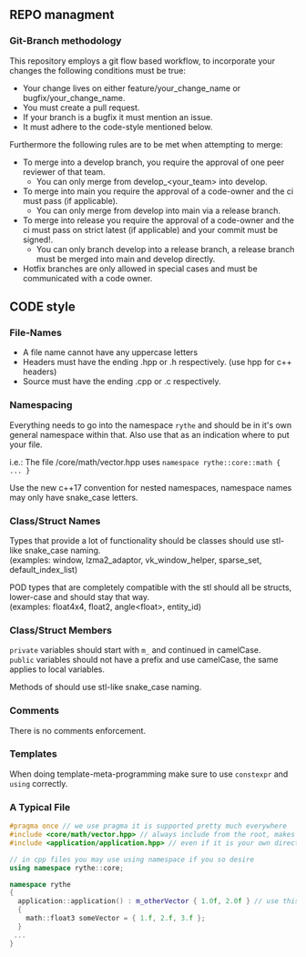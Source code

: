 ## REPO managment
### Git-Branch methodology
This repository employs a git flow based workflow, to incorporate your changes the following conditions must be true:
- Your change lives on either feature/your_change_name or bugfix/your_change_name.
- You must create a pull request.
- If your branch is a bugfix it must mention an issue.
- It must adhere to the code-style mentioned below.

Furthermore the following rules are to be met when attempting to merge:
- To merge into a develop branch, you require the approval of one peer reviewer of that team.
  - You can only merge from develop_<your_team> into develop.
- To merge into main you require the approval of a code-owner and the ci must pass (if applicable).
  - You can only merge from develop into main via a release branch.
- To merge into release you require the approval of a code-owner and the ci must pass on strict latest (if applicable) and your commit must be signed!.
  - You can only branch develop into a release branch, a release branch must be merged into main and develop directly.
- Hotfix branches are only allowed in special cases and must be communicated with a code owner.

## CODE style

### File-Names
- A file name cannot have any uppercase letters
- Headers must have the ending .hpp or .h respectively. (use hpp for c++ headers)
- Source must have the ending .cpp or .c respectively.


### Namespacing

Everything needs to go into the namespace `rythe` and should be in it's own general namespace within that. Also use that as an indication where to put your file.

i.e.: The file /core/math/vector.hpp uses
`namespace rythe::core::math { ... }`

Use the new c++17 convention for nested namespaces, namespace names may only have snake_case letters.

### Class/Struct Names

Types that provide a lot of functionality should be classes should use stl-like snake_case naming.<br>
(examples: window, lzma2_adaptor, vk_window_helper, sparse_set, default_index_list)

POD types that are completely compatible with the stl should all be structs, lower-case and should stay that way.<br>
(examples: float4x4, float2, angle\<float\>, entity_id)

### Class/Struct Members
`private` variables should start with `m_` and continued in camelCase.<br>
`public` variables should not have a prefix and use camelCase, the same applies to local variables.

Methods of should use stl-like snake_case naming.

### Comments
There is no comments enforcement.


### Templates
When doing template-meta-programming make sure to use `constexpr` and `using` correctly.

### A Typical File
```cpp
#pragma once // we use pragma it is supported pretty much everywhere
#include <core/math/vector.hpp> // always include from the root, makes the file more readable
#include <application/application.hpp> // even if it is your own directory

// in cpp files you may use using namespace if you so desire
using namespace rythe::core;

namespace rythe
{
  application::application() : m_otherVector { 1.0f, 2.0f } // use this constructor syntax (it's faster)
  {
    math::float3 someVector = { 1.f, 2.f, 3.f };
  }
 ...
}
```
